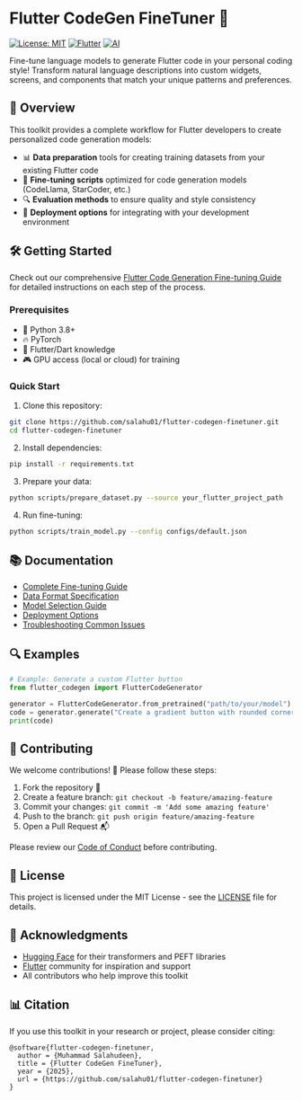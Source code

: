 # Flutter CodeGen FineTuner 🚀

[![License: MIT](https://img.shields.io/badge/License-MIT-yellow.svg)](https://opensource.org/licenses/MIT)
[![Flutter](https://img.shields.io/badge/Flutter-%2302569B.svg?style=flat&logo=Flutter&logoColor=white)](https://flutter.dev/)
[![AI](https://img.shields.io/badge/AI-Fine--Tuning-brightgreen)](https://github.com/salahu01/flutter-codegen-finetuner)

Fine-tune language models to generate Flutter code in your personal coding style! Transform natural language descriptions into custom widgets, screens, and components that match your unique patterns and preferences.

## 🎯 Overview

This toolkit provides a complete workflow for Flutter developers to create personalized code generation models:

- 📊 **Data preparation** tools for creating training datasets from your existing Flutter code
- 🧠 **Fine-tuning scripts** optimized for code generation models (CodeLlama, StarCoder, etc.)
- 🔍 **Evaluation methods** to ensure quality and style consistency
- 🔌 **Deployment options** for integrating with your development environment

## 🛠️ Getting Started

Check out our comprehensive [Flutter Code Generation Fine-tuning Guide](GUIDE.md) for detailed instructions on each step of the process.

### Prerequisites

- 🐍 Python 3.8+
- 🔥 PyTorch
- 💙 Flutter/Dart knowledge
- 🎮 GPU access (local or cloud) for training

### Quick Start

1. Clone this repository:
```bash
git clone https://github.com/salahu01/flutter-codegen-finetuner.git
cd flutter-codegen-finetuner
```

2. Install dependencies:
```bash
pip install -r requirements.txt
```

3. Prepare your data:
```bash
python scripts/prepare_dataset.py --source your_flutter_project_path
```

4. Run fine-tuning:
```bash
python scripts/train_model.py --config configs/default.json
```

## 📚 Documentation

- [Complete Fine-tuning Guide](GUIDE.md)
- [Data Format Specification](docs/DATA_FORMAT.md)
- [Model Selection Guide](docs/MODELS.md)
- [Deployment Options](docs/DEPLOYMENT.md)
- [Troubleshooting Common Issues](docs/TROUBLESHOOTING.md)

## 🔍 Examples

```python
# Example: Generate a custom Flutter button
from flutter_codegen import FlutterCodeGenerator

generator = FlutterCodeGenerator.from_pretrained("path/to/your/model")
code = generator.generate("Create a gradient button with rounded corners and a shadow")
print(code)
```

## 🤝 Contributing

We welcome contributions! 🚀 Please follow these steps:

1. Fork the repository 🍴
2. Create a feature branch: `git checkout -b feature/amazing-feature`
3. Commit your changes: `git commit -m 'Add some amazing feature'`
4. Push to the branch: `git push origin feature/amazing-feature`
5. Open a Pull Request 📬

Please review our [Code of Conduct](CODE_OF_CONDUCT.md) before contributing.

## 📜 License

This project is licensed under the MIT License - see the [LICENSE](LICENSE) file for details.

## 🙏 Acknowledgments

- [Hugging Face](https://huggingface.co/) for their transformers and PEFT libraries
- [Flutter](https://flutter.dev/) community for inspiration and support
- All contributors who help improve this toolkit

## 📊 Citation

If you use this toolkit in your research or project, please consider citing:

```
@software{flutter-codegen-finetuner,
  author = {Muhammad Salahudeen},
  title = {Flutter CodeGen FineTuner},
  year = {2025},
  url = {https://github.com/salahu01/flutter-codegen-finetuner}
}
```

